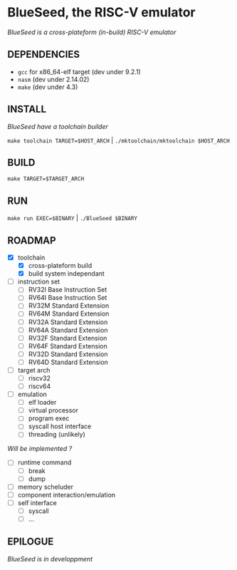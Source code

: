 # BlueSeed, the RISC-V emulator

*_BlueSeed is a cross-plateform (in-build) RISC-V emulator_*

## DEPENDENCIES

- `gcc`  for x86_64-elf target (dev under 9.2.1)
- `nasm`                       (dev under 2.14.02)
- `make`                       (dev under 4.3)

## INSTALL

_BlueSeed have a toolchain builder_

`make toolchain TARGET=$HOST_ARCH` | `./mktoolchain/mktoolchain $HOST_ARCH`

## BUILD

`make TARGET=$TARGET_ARCH`


## RUN

`make run EXEC=$BINARY` | `./BlueSeed $BINARY`


## ROADMAP

- [X] toolchain
  - [X] cross-plateform build
  - [X] build system independant
- [ ] instruction set
  - [ ] RV32I Base Instruction Set
  - [ ] RV64I Base Instruction Set
  - [ ] RV32M Standard Extension
  - [ ] RV64M Standard Extension
  - [ ] RV32A Standard Extension
  - [ ] RV64A Standard Extension
  - [ ] RV32F Standard Extension
  - [ ] RV64F Standard Extension
  - [ ] RV32D Standard Extension
  - [ ] RV64D Standard Extension
- [ ] target arch
  - [ ] riscv32
  - [ ] riscv64
- [ ] emulation
  - [ ] elf loader
  - [ ] virtual processor
  - [ ] program exec
  - [ ] syscall host interface
  - [ ] threading (unlikely)

_Will be implemented ?_
- [ ] runtime command
  - [ ] break
  - [ ] dump
- [ ] memory scheluder
- [ ] component interaction/emulation
- [ ] self interface
  - [ ] syscall
  - [ ] ...

## EPILOGUE

_BlueSeed is in developpment_
